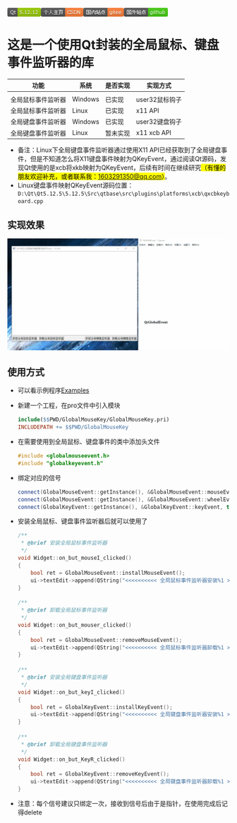 <img src="README.assets/Qt-5.12.12-green.png">[![个人主页-CSDN-orange](README.assets/%E4%B8%AA%E4%BA%BA%E4%B8%BB%E9%A1%B5-CSDN-orange.png)](https://blog.csdn.net/qq_43627907?type=blog)[![国内站点-gitee-orange](README.assets/%E5%9B%BD%E5%86%85%E7%AB%99%E7%82%B9-gitee-orange.png)](https://gitee.com/mahuifa/QMDemo)[![国外站点-github-brightgreen](README.assets/%E5%9B%BD%E5%A4%96%E7%AB%99%E7%82%B9-github-brightgreen.png)](https://github.com/mahuifa/QMDemo)

# 这是一个使用Qt封装的全局鼠标、键盘事件监听器的库

| 功能  | 系统 | 是否实现 | 实现方式 |
| ---- | ---- | ---- | ---- |
|              |        |          |                |
| 全局鼠标事件监听器  | Windows   |  已实现    | user32鼠标钩子 |
| 全局鼠标事件监听器  | Linux     |  已实现    | x11 API |
| 全局键盘事件监听器  | Windows   |  已实现    | user32键盘钩子 |
| 全局键盘事件监听器  | Linux     |  暂未实现 | x11 xcb API |

* 备注：Linux下全局键盘事件监听器通过使用X11 API已经获取到了全局键盘事件，但是不知道怎么将X11键盘事件映射为QKeyEvent，通过阅读Qt源码，发现Qt使用的是xcb将xkb映射为QKeyEvent，后续有时间在继续研究<mark>（有懂的朋友欢迎补充，或者联系我：1603291350@qq.com）</mark>。
* Linux键盘事件映射QKeyEvent源码位置：`D:\Qt\Qt5.12.5\5.12.5\Src\qtbase\src\plugins\platforms\xcb\qxcbkeyboard.cpp`

## 实现效果

![GlobalMouseKey](README.assets/GlobalMouseKey.gif)



## 使用方式

* 可以看示例程序[Examples](./Examples)

- 新建一个工程，在pro文件中引入模块

  ```makefile
  include($$PWD/GlobalMouseKey/GlobalMouseKey.pri)
  INCLUDEPATH += $$PWD/GlobalMouseKey
  ```

- 在需要使用到全局鼠标、键盘事件的类中添加头文件

  ```cpp
  #include <globalmouseevent.h>
  #include "globalkeyevent.h"
  ```

- 绑定对应的信号

  ```cpp
  connect(GlobalMouseEvent::getInstance(), &GlobalMouseEvent::mouseEvent, this, &Widget::on_mouseEvent);
  connect(GlobalMouseEvent::getInstance(), &GlobalMouseEvent::wheelEvent, this, &Widget::on_wheelEvent);
  connect(GlobalKeyEvent::getInstance(), &GlobalKeyEvent::keyEvent, this, &Widget::on_keyEvent);
  ```

- 安装全局鼠标、键盘事件监听器后就可以使用了

  ```cpp
  /**
   * @brief 安装全局鼠标事件监听器
   */
  void Widget::on_but_mouseI_clicked()
  {
      bool ret = GlobalMouseEvent::installMouseEvent();
      ui->textEdit->append(QString("<<<<<<<<<< 全局鼠标事件监听器安装%1 >>>>>>>>>>").arg(ret ? "成功" : "失败"));
  }
  
  /**
   * @brief 卸载全局鼠标事件监听器
   */
  void Widget::on_but_mouser_clicked()
  {
      bool ret = GlobalMouseEvent::removeMouseEvent();
      ui->textEdit->append(QString("<<<<<<<<<< 全局鼠标事件监听器卸载%1 >>>>>>>>>>").arg(ret ? "成功" : "失败"));
  }
  
  /**
   * @brief 安装全局键盘事件监听器
   */
  void Widget::on_but_keyI_clicked()
  {
      bool ret = GlobalKeyEvent::installKeyEvent();
      ui->textEdit->append(QString("<<<<<<<<<< 全局键盘事件监听器安装%1 >>>>>>>>>>").arg(ret ? "成功" : "失败"));
  }
  
  /**
   * @brief 卸载全局键盘事件监听器
   */
  void Widget::on_but_KeyR_clicked()
  {
      bool ret = GlobalKeyEvent::removeKeyEvent();
      ui->textEdit->append(QString("<<<<<<<<<< 全局键盘事件监听器卸载%1 >>>>>>>>>>").arg(ret ? "成功" : "失败"));
  }
  
  ```

- 注意：每个信号建议只绑定一次，接收到信号后由于是指针，在使用完成后记得delete
